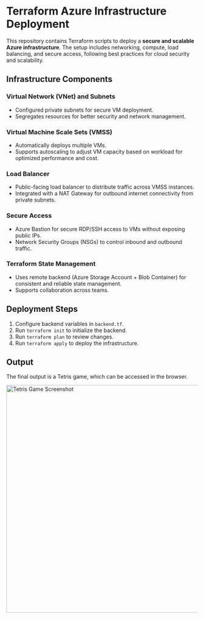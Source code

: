 <h1>Terraform Azure Infrastructure Deployment</h1>

<div class="section">
  <p>
    This repository contains Terraform scripts to deploy a <strong>secure and scalable Azure infrastructure</strong>. 
    The setup includes networking, compute, load balancing, and secure access, following best practices for cloud security and scalability.
  </p>
</div>

<div class="section">
  <h2>Infrastructure Components</h2>
  <h3>Virtual Network (VNet) and Subnets</h3>
  <ul>
    <li>Configured private subnets for secure VM deployment.</li>
    <li>Segregates resources for better security and network management.</li>
  </ul>
  <h3>Virtual Machine Scale Sets (VMSS)</h3>
  <ul>
    <li>Automatically deploys multiple VMs.</li>
    <li>Supports autoscaling to adjust VM capacity based on workload for optimized performance and cost.</li>
  </ul>
  <h3>Load Balancer</h3>
  <ul>
    <li>Public-facing load balancer to distribute traffic across VMSS instances.</li>
    <li>Integrated with a NAT Gateway for outbound internet connectivity from private subnets.</li>
  </ul>
  <h3>Secure Access</h3>
  <ul>
    <li>Azure Bastion for secure RDP/SSH access to VMs without exposing public IPs.</li>
    <li>Network Security Groups (NSGs) to control inbound and outbound traffic.</li>
  </ul>
  <h3>Terraform State Management</h3>
  <ul>
    <li>Uses remote backend (Azure Storage Account + Blob Container) for consistent and reliable state management.</li>
    <li>Supports collaboration across teams.</li>
  </ul>
</div>

<div class="section">
  <h2>Deployment Steps</h2>
  <ol>
    <li>Configure backend variables in <code>backend.tf</code>.</li>
    <li>Run <code>terraform init</code> to initialize the backend.</li>
    <li>Run <code>terraform plan</code> to review changes.</li>
    <li>Run <code>terraform apply</code> to deploy the infrastructure.</li>
  </ol>
</div>

<div class="section">
  <h2>Output</h2>
  <p>The final output is a Tetris game, which can be accessed in the browser.</p>
  <img src="https://github.com/user-attachments/assets/e45fe274-0586-4b13-94ea-6336de60168d" 
       alt="Tetris Game Screenshot" 
       width="600">
</div>
